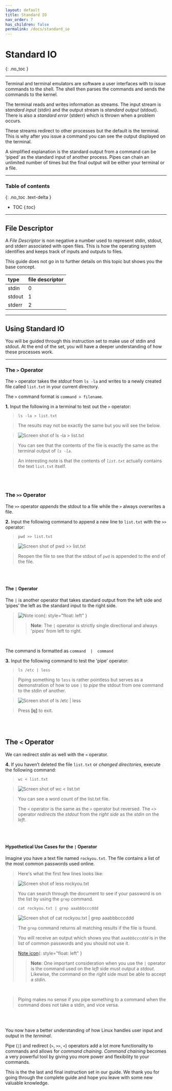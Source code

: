 ```yaml
---
layout: default
title: Standard IO
nav_order: 7
has_children: false
permalink: /docs/standard_io
---
```


# Standard IO
{: .no_toc }

---

Terminal and terminal emulators are software a user interfaces with to issue commands to the shell. The shell then parses the commands and sends the commands to the kernel.

The terminal reads and writes information as streams. The input stream is _standard input_ (stdin) and the output stream is _standard output_ (stdout). There is also a _standard error_ (stderr) which is thrown when a problem occurs.

These streams redirect to other processes but the default is the terminal. This is why after you issue a command you can see the output displayed on the terminal.

A simplified explanation is the standard output from a command can be ‘piped’ as the standard input of another process. Pipes can chain an unlimited number of times but the final output will be either your terminal or a file.

---

### Table of contents
{: .no_toc .text-delta }
* TOC
{:toc}

---

## File Descriptor

A _File Descriptor_ is non negative a number used to represent stdin, stdout, and stderr associated with open files. This is how the operating system identifies and keeps track of inputs and outputs to files.

This guide does not go in to further details on this topic but shows you the base concept.

| type   | file descriptor |
| :----- | :-------------- |
| stdin  | 0               |
| stdout | 1               |
| stderr | 2               |

---

## Using Standard IO

You will be guided through this instruction set to make use of stdin and stdout. At the end of the set, you will have a deeper understanding of how these processes work.

---

### The `>` Operator

The `>` operator takes the _stdout_ from  `ls -la`  and writes to a newly created file called `list.txt` in your current directory.

The `>` command format is `command > filename`.

**1.** Input the following in a terminal to test out the `>` operator:

>```
>ls -la > list.txt
>```

>The results may not be exactly the same but you will see the below.

>![Screen shot of ls -la > list.txt](https://github.com/dl90/linux-basics/blob/gh-pages/docs/images/standard_input/stdout_1.png?raw=true ">")

>You can see that the contents of the file is exactly the same as the terminal output of *`ls -la`*.

>An interesting note is that the contents of *`list.txt`* actually contains the text `list.txt` itself.
<br />
<br />

### The `>>` Operator

The `>>` operator _appends_ the stdout to a file while the `>` always overwrites a file.

**2.** Input the following command to append a new line to `list.txt` with the `>>` operator:

>```
>pwd >> list.txt
>```

>![Screen shot of pwd >> list.txt](https://github.com/dl90/linux-basics/blob/gh-pages/docs/images/standard_input/stdout_2.png?raw=true ">>")

>Reopen the file to see that the stdout of `pwd` is appended to the end of the file.
<br />
<br />

#### The `|` Operator

The `|` is another operator that takes standard output from the left side and ‘pipes’ the left as the standard input to the right side.


>![Note icon](https://github.com/dl90/linux-basics/blob/gh-pages/docs/images/icons/note.png?raw=true "Note"){: style="float: left" }
>> **Note**: The  `|`  operator is strictly single directional and always 'pipes' from left to right.
<br />

The command is formatted as `command  |  command`

**3.** Input the following command to test the 'pipe' operator:

>```
>ls /etc | less
>```

>Piping something to `less` is rather pointless but serves as a demonstration of how to use `|` to _pipe_ the stdout from one command to the stdin of another.

>![Screen shot of ls /etc `|` less](https://github.com/dl90/linux-basics/blob/gh-pages/docs/images/standard_input/stdout_3.png?raw=true "`|`")

>Press **[q]** to exit.
<br />
<br />

## The `<` Operator

We can redirect _stdin_ as well with the `<` operator.

**4.** If you haven’t deleted the file `list.txt` or _changed directories_, execute the following command:

>```
>wc < list.txt
>```

>![Screen shot of wc < list.txt](https://github.com/dl90/linux-basics/blob/gh-pages/docs/images/standard_input/stdin_1.png?raw=true "<")

>You can see a word count of the list.txt file.

>The  `<`  operator is the same as the  `>`  operator but reversed.
>The `<`> operator _redirects_ the _stdout_ from the _right side_ as the _stdin_ on the _left_.
<br />
<br />

#### Hypothetical Use Cases for the `|` Operator

Imagine you have a text file named `rockyou.txt`. The file contains a list of the most common passwords used online.

>Here's what the first few lines looks like:

>![Screen shot of less rockyou.txt](https://github.com/dl90/linux-basics/blob/gh-pages/docs/images/standard_input/stdin_2.png?raw=true "rockyou.txt")

>You can search through the document to see if your password is on the list by using the `grep` command.

>```
>cat rockyou.txt | grep aaabbbcccddd
>```

>![Screen shot of cat rockyou.txt `|` grep aaabbbcccddd](https://github.com/dl90/linux-basics/blob/gh-pages/docs/images/standard_input/stdin_3.png?raw=true "`|`")

>The `grep` command returns all matching results if the file is found.

>You will receive an output which shows you that *`aaabbbcccddd`* is in the list of common passwords and you should not use it.

>[Note icon](https://github.com/dl90/linux-basics/blob/gh-pages/docs/images/icons/note.png?raw=true "Note"){: style="float: left" }
>> **Note**: One important consideration when you use the `|` operator is the command used on the _left_ side must output a _stdout_. Likewise, the command on the _right_ side must be able to accept a _stdin_.
<br />

>Piping makes no sense if you pipe something to a command when the command does not take a stdin, and vice versa.
<br />
<br />

You now have a better understanding of how Linux handles user input and output in the _terminal_.

Pipe (*`|`*) and redirect (*`>`*, *`>>`*, *`<`*) operators add a lot more functionality to commands and allows for _command chaining_. _Command chaining_ becomes a very powerful tool by giving you more power and flexibility to your commands.

This is the the last and final instruction set in our guide. We thank you for going through the complete guide and hope you leave with some new valuable knowledge.
